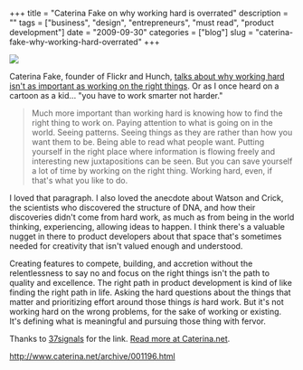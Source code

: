+++
title = "Caterina Fake on why working hard is overrated"
description = ""
tags = ["business", "design", "entrepreneurs", "must read", "product development"]
date = "2009-09-30"
categories = ["blog"]
slug = "caterina-fake-why-working-hard-overrated"
+++



  <div class="notebook-screenshot"><a href="http://www.caterina.net/archive/001196.html"><img src="http://media.konigi.com/bluga/wt4ac372308eb1f.jpg"/></a></div><p>Caterina Fake, founder of Flickr and Hunch, <a href="http://www.caterina.net/archive/001196.html">talks about why working hard isn't as important as working on the right things</a>. Or as I once heard on a cartoon as a kid... "you have to work smarter not harder."</p>
<blockquote><p>Much more important than working hard is knowing how to find the right thing to work on. Paying attention to what is going on in the world. Seeing patterns. Seeing things as they are rather than how you want them to be. Being able to read what people want. Putting yourself in the right place where information is flowing freely and interesting new juxtapositions can be seen. But you can save yourself a lot of time by working on the right thing. Working hard, even, if that's what you like to do.</p></blockquote>
<p>I loved that paragraph. I also loved the anecdote about Watson and Crick, the scientists who discovered the structure of DNA, and how their discoveries didn't come from hard work, as much as from being in the world thinking, experiencing, allowing ideas to happen. I think there's a valuable nugget in there to product developers about that space that's sometimes needed for creativity that isn't valued enough and understood. </p>
<p>Creating features to compete, building, and accretion without the relentlessness to say no and focus on the right things isn't the path to quality and excellence. The right path in product development is kind of like finding the right path in life. Asking the hard questions about the things that matter and prioritizing effort around those things <em>is</em> hard work. But it's not working hard on the wrong problems, for the sake of working or existing. It's defining what is meaningful and pursuing those thing with fervor. </p>
<p>Thanks to <a href="http://37signals.com/svn/posts/1951-so-often-people-are-working-hard-at-the-wrong">37signals</a> for the link. <a href="http://www.caterina.net/archive/001196.html">Read more at Caterina.net</a>. </p>
    
  <a href="http://www.caterina.net/archive/001196.html">http://www.caterina.net/archive/001196.html</a>
